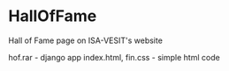 # HallOfFame
Hall of Fame page on ISA-VESIT's website 

hof.rar - django app
index.html, fin.css - simple html code
